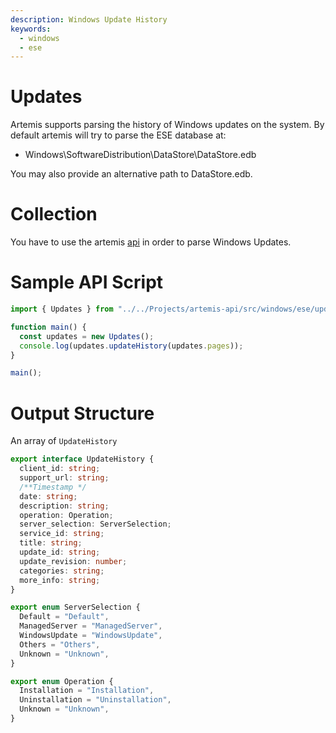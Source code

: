 ```yaml
---
description: Windows Update History
keywords:
  - windows
  - ese
---
```


# Updates

Artemis supports parsing the history of Windows updates on the system. By
default artemis will try to parse the ESE database at:

- Windows\SoftwareDistribution\DataStore\DataStore.edb

You may also provide an alternative path to DataStore.edb.

# Collection

You have to use the artemis [api](../../API/overview.md) in order to parse
Windows Updates.

# Sample API Script

```typescript
import { Updates } from "../../Projects/artemis-api/src/windows/ese/updates.ts";

function main() {
  const updates = new Updates();
  console.log(updates.updateHistory(updates.pages));
}

main();

```

# Output Structure

An array of `UpdateHistory`

```typescript
export interface UpdateHistory {
  client_id: string;
  support_url: string;
  /**Timestamp */
  date: string;
  description: string;
  operation: Operation;
  server_selection: ServerSelection;
  service_id: string;
  title: string;
  update_id: string;
  update_revision: number;
  categories: string;
  more_info: string;
}

export enum ServerSelection {
  Default = "Default",
  ManagedServer = "ManagedServer",
  WindowsUpdate = "WindowsUpdate",
  Others = "Others",
  Unknown = "Unknown",
}

export enum Operation {
  Installation = "Installation",
  Uninstallation = "Uninstallation",
  Unknown = "Unknown",
}
```

